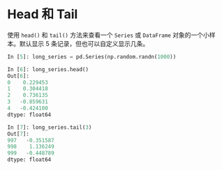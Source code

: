 # Head 和 Tail
使用 `head()` 和 `tail()` 方法来查看一个 `Series` 或 `DataFrame` 对象的一个小样本。默认显示 5 条记录，但也可以自定义显示几条。

```python
In [5]: long_series = pd.Series(np.random.randn(1000))

In [6]: long_series.head()
Out[6]:
0    0.229453
1    0.304418
2    0.736135
3   -0.859631
4   -0.424100
dtype: float64

In [7]: long_series.tail(3)
Out[7]:
997   -0.351587
998    1.136249
999   -0.448789
dtype: float64
```
